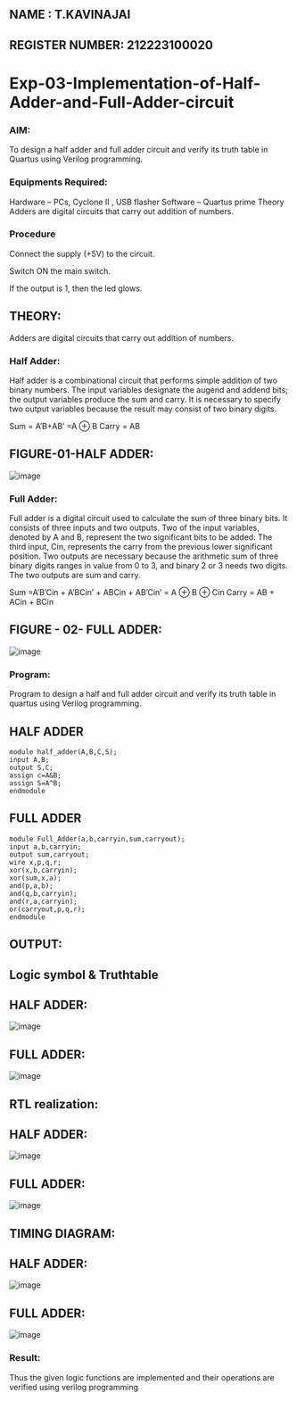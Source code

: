 ## NAME : T.KAVINAJAI
## REGISTER NUMBER: 212223100020

# Exp-03-Implementation-of-Half-Adder-and-Full-Adder-circuit

### AIM:
To design a half adder and full adder circuit and verify its truth table in Quartus using Verilog programming.

### Equipments Required:
Hardware – PCs, Cyclone II , USB flasher
Software – Quartus prime
Theory
Adders are digital circuits that carry out addition of numbers.

### Procedure
Connect the supply (+5V) to the circuit.

Switch ON the main switch.

If the output is 1, then the led glows.

##   THEORY:
Adders are digital circuits that carry out addition of numbers.

### Half Adder:
Half adder is a combinational circuit that performs simple addition of two binary numbers. The input variables designate the augend and addend bits; the output variables produce the sum and carry. It is necessary to specify two output variables because the result may consist of two binary digits.

Sum = A’B+AB’ =A ⊕ B Carry = AB

## FIGURE-01-HALF ADDER: 
![image](https://github.com/Kavin1311/Exp-02-Implementation-of-Half-Adder-and-Full-Adder-circuit/assets/145695724/f7655204-0cd0-4c6e-b3d7-d3d0def9321f)

### Full Adder:
Full adder is a digital circuit used to calculate the sum of three binary bits. It consists of three inputs and two outputs. Two of the input variables, denoted by A and B, represent the two significant bits to be added. The third input, Cin, represents the carry from the previous lower significant position. Two outputs are necessary because the arithmetic sum of three binary digits ranges in value from 0 to 3, and binary 2 or 3 needs two digits. The two outputs are sum and carry.

Sum =A’B’Cin + A’BCin’ + ABCin + AB’Cin’ = A ⊕ B ⊕ Cin Carry = AB + ACin + BCin
## FIGURE - 02- FULL ADDER:
![image](https://github.com/Kavin1311/Exp-02-Implementation-of-Half-Adder-and-Full-Adder-circuit/assets/145695724/f0f5b44e-ee26-4234-be69-1abd306b4633)

###  Program:
Program to design a half and full adder circuit and verify its truth table in quartus using Verilog programming.
## HALF ADDER
```
module half_adder(A,B,C,S);
input A,B;
output S,C;
assign c=A&B;
assign S=A^B;
endmodule
```
## FULL ADDER
```
module Full_Adder(a,b,carryin,sum,carryout);
input a,b,carryin;
output sum,carryout;
wire x,p,q,r;
xor(x,b,carryin);
xor(sum,x,a);
and(p,a,b);
and(q,b,carryin);
and(r,a,carryin);
or(carryout,p,q,r);
endmodule
```
## OUTPUT:
## Logic symbol & Truthtable
## HALF ADDER:
![image](https://github.com/Kavin1311/Exp-02-Implementation-of-Half-Adder-and-Full-Adder-circuit/assets/145695724/cccd6f09-e2ea-4cb5-bbce-526ac122009a)

## FULL ADDER:
![image](https://github.com/Kavin1311/Exp-02-Implementation-of-Half-Adder-and-Full-Adder-circuit/assets/145695724/8c0389d6-27de-4d78-8ed7-436f5f5711c9)

## RTL realization:
## HALF ADDER:
![image](https://github.com/Kavin1311/Exp-02-Implementation-of-Half-Adder-and-Full-Adder-circuit/assets/145695724/7930bac4-7dc3-44f5-9420-316c09605ae6)

## FULL ADDER:
![image](https://github.com/Kavin1311/Exp-02-Implementation-of-Half-Adder-and-Full-Adder-circuit/assets/145695724/1d8c265a-d046-416f-8b2d-b26e3475b193)
## TIMING DIAGRAM:

## HALF ADDER:
![image](https://github.com/Kavin1311/Exp-02-Implementation-of-Half-Adder-and-Full-Adder-circuit/assets/145695724/6f58239b-1d09-43ea-b63a-43c250de8669)

## FULL ADDER:
![image](https://github.com/Kavin1311/Exp-02-Implementation-of-Half-Adder-and-Full-Adder-circuit/assets/145695724/73bbccbd-d8e0-4704-b158-90fece884c91)


### Result:
Thus the given logic functions are implemented and their operations are verified using verilog programming
